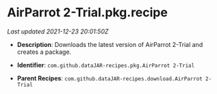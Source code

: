 # AirParrot 2-Trial.pkg.recipe

_Last updated 2021-12-23 20:01:50Z_

- **Description**: Downloads the latest version of AirParrot 2-Trial and creates a package.

- **Identifier**: `com.github.dataJAR-recipes.pkg.AirParrot 2-Trial`

- **Parent Recipes**: `com.github.dataJAR-recipes.download.AirParrot 2-Trial`

